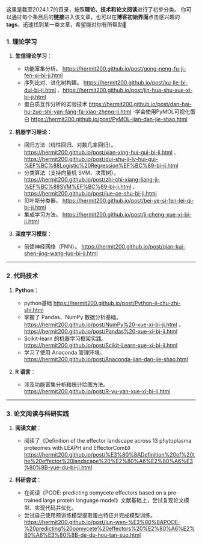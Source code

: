 这里是截至2024.1.7的目录，按照**理论、技术和论文阅读**进行了初步分类。
你可以通过每个条目后的**链接**进入该文章，也可以在**博客初始界面**点击感兴趣的**tags**，迅速找到某一类文章，希望能对你有所帮助🎉

### **1. 理论学习**

1. **生信理论学习**：
   - 功能富集分析。
   https://hermit200.github.io/post/gong-neng-fu-ji-fen-xi-bi-ji.html
   - 序列比对、进化树构建。
   https://hermit200.github.io/post/xu-lie-bi-dui-bi-ji.html 、https://hermit200.github.io/post/jin-hua-shu-xue-xi-bi-ji.html
   - 蛋白质互作分析的实验技术
   https://hermit200.github.io/post/dan-bai-hu-zuo-shi-yan-fang-fa-xiao-zheng-li.html
   -学会使用PyMOL可视化蛋白
   https://hermit200.github.io/post/PyMOL-jian-dan-jie-shao.html



2. **机器学习理论**：
   - 回归方法（线性回归、对数几率回归）。
   https://hermit200.github.io/post/xian-xing-hui-gui-bi-ji.html 、 https://hermit200.github.io/post/dui-shu-ji-lv-hui-gui-%EF%BC%88Logistic%20Regression%EF%BC%89-bi-ji.html
   - 分类算法（支持向量机 SVM、决策树）。
   https://hermit200.github.io/post/zhi-chi-xiang-liang-ji-%EF%BC%88SVM%EF%BC%89-bi-ji.html 、https://hermit200.github.io/post/jue-ce-shu-bi-ji.html
   - 贝叶斯分类器。
   https://hermit200.github.io/post/bei-ye-si-fen-lei-qi-bi-ji.html
   - 集成学习方法。
   https://hermit200.github.io/post/ji-cheng-xue-xi-bi-ji.html
  


  
3. **深度学习模型**：
   - 前馈神经网络（FNN）。
   https://hermit200.github.io/post/qian-kui-shen-jing-wang-luo-bi-ji.html

---

### **2. 代码技术**


1. **Python**：
   - python基础 
   https://hermit200.github.io/post/Python-ji-chu-zhi-shi.html
   - 掌握了 Pandas、NumPy 数据分析基础。
   https://hermit200.github.io/post/NumPy%20-xue-xi-bi-ji.html 、https://hermit200.github.io/post/Pandas%20-xue-xi-bi-ji.html 
   - Scikit-learn 的机器学习框架实践。
   https://hermit200.github.io/post/Scikit-Learn-xue-xi-bi-ji.html
   - 学习了使用 Anaconda 管理环境。
   https://hermit200.github.io/post/Anaconda-jian-dan-jie-shao.html



2. **R 语言**：
   - 涉及功能富集分析和统计绘图方法。
   https://hermit200.github.io/post/R-yu-yan-xue-xi-bi-ji.html


---

### **3. 论文阅读与科研实践**

1. **阅读文献**：
   - 阅读了《Definition of the effector landscape across 13 phytoplasma proteomes with LEAPH and EffectorComb》
   https://hermit200.github.io/post/%E3%80%8ADefinition%20of%20the%20effector%20landscape%20%E2%80%A6%E2%80%A6%E3%80%8B-yue-du-bi-ji.html

2. **科研尝试**：

   - 在阅读《POOE: predicting oomycete effectors based on a pre-trained large protein language model》文献基础上，尝试复现论文模型、实现代码并优化。
   - 尝试自己使用预训练模型提取蛋白特征并完成模型训练。
https://hermit200.github.io/post/lun-wen-%E3%80%8APOOE-%20predicting%20oomycete%20effectors%20%E2%80%A6%E2%80%A6%E3%80%8B-de-du-hou-tan-suo.html
